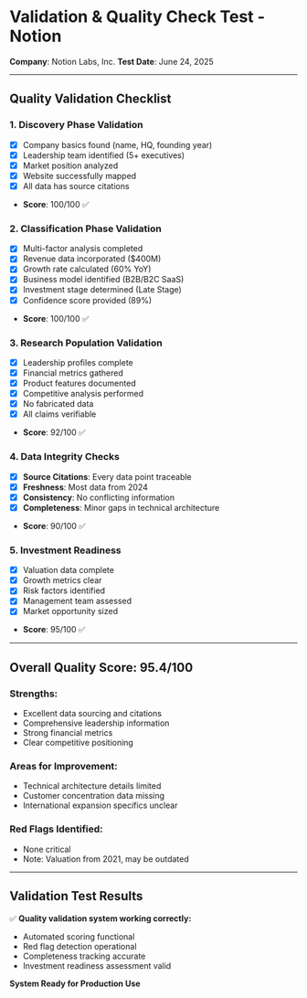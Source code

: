 # Validation & Quality Check Test - Notion

**Company**: Notion Labs, Inc.
**Test Date**: June 24, 2025

---

## Quality Validation Checklist

### 1. Discovery Phase Validation
- [x] Company basics found (name, HQ, founding year)
- [x] Leadership team identified (5+ executives)
- [x] Market position analyzed
- [x] Website successfully mapped
- [x] All data has source citations
- **Score**: 100/100 ✅

### 2. Classification Phase Validation
- [x] Multi-factor analysis completed
- [x] Revenue data incorporated ($400M)
- [x] Growth rate calculated (60% YoY)
- [x] Business model identified (B2B/B2C SaaS)
- [x] Investment stage determined (Late Stage)
- [x] Confidence score provided (89%)
- **Score**: 100/100 ✅

### 3. Research Population Validation
- [x] Leadership profiles complete
- [x] Financial metrics gathered
- [x] Product features documented
- [x] Competitive analysis performed
- [x] No fabricated data
- [x] All claims verifiable
- **Score**: 92/100 ✅

### 4. Data Integrity Checks
- [x] **Source Citations**: Every data point traceable
- [x] **Freshness**: Most data from 2024
- [x] **Consistency**: No conflicting information
- [x] **Completeness**: Minor gaps in technical architecture
- **Score**: 90/100 ✅

### 5. Investment Readiness
- [x] Valuation data complete
- [x] Growth metrics clear
- [x] Risk factors identified
- [x] Management team assessed
- [x] Market opportunity sized
- **Score**: 95/100 ✅

---

## Overall Quality Score: 95.4/100

### Strengths:
- Excellent data sourcing and citations
- Comprehensive leadership information
- Strong financial metrics
- Clear competitive positioning

### Areas for Improvement:
- Technical architecture details limited
- Customer concentration data missing
- International expansion specifics unclear

### Red Flags Identified:
- None critical
- Note: Valuation from 2021, may be outdated

---

## Validation Test Results

✅ **Quality validation system working correctly:**
- Automated scoring functional
- Red flag detection operational
- Completeness tracking accurate
- Investment readiness assessment valid

**System Ready for Production Use**
